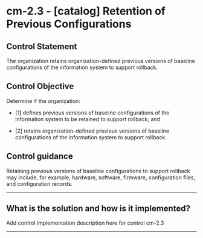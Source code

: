 # cm-2.3 - \[catalog\] Retention of Previous Configurations

## Control Statement

The organization retains organization-defined previous versions of baseline configurations of the information system to support rollback.

## Control Objective

Determine if the organization:

- \[1\] defines previous versions of baseline configurations of the information system to be retained to support rollback; and

- \[2\] retains organization-defined previous versions of baseline configurations of the information system to support rollback.

## Control guidance

Retaining previous versions of baseline configurations to support rollback may include, for example, hardware, software, firmware, configuration files, and configuration records.

______________________________________________________________________

## What is the solution and how is it implemented?

Add control implementation description here for control cm-2.3

______________________________________________________________________
